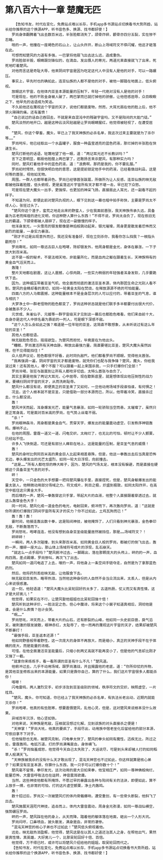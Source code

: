 # 第八百六十一章 楚魔无匹
        【告知书友，时代在变化，免费站点难以长存，手机app多书源站点切换看书大势所趋，站长给你推荐的这个换源APP，听书音色多、换源、找书都好使！】
       罗尚身体翻腾着飞出去数百米远，半张脸都消失了，颌骨炸碎，颧骨亦四分五裂，实在惨不忍睹。
       啪的一声，他撞在一座褐色的石山上，让山头炸开，断山上场域符文不停闪耀，他这才砸落在此。
       可想而知楚风的力道有多强，一巴掌将他扇飞出去这么远，造成重伤。
       罗尚脸部半毁，眼睛跟剑锋似的，在滴血，发出慑人的寒光，两道光束直接就飞了出来，死死地盯着楚风。
       对他而言这是奇耻大辱，他来阴间宇宙是因为吃定这代人中没有人是他的对手，可以一路碾压。
       事实上，早先时也的确如此，连亚仙族的人都不是他的对手，被他一脚踏在地面上，低头俯视。
       放眼这片宇宙，在他体内亚圣本源能量的压制下，年轻一代绝对没有人是他的对手！
       可是现在，他的不败金身被人破了，两巴掌而已就打掉他的骄傲，让他倍感屈辱，众目睽睽之下，他早先的话语成为笑话。
       不久前他还在蔑视这个宇宙的天才，说他们都是废物，然而，大耳光扇在他的脸上后，他不禁火辣辣的痛，还有羞愤！
       “自己说过的话自己吞回去，不就是来自混沌中的残破宇宙吗，又不是阳间的大能门徒。”
       楚风淡然的地开口，越是这种云淡风轻越是让罗尚眼睛猩红，他觉得被轻视了，在遭受屈辱。
       “楚风，你这个孽畜，魔头，早已上了我天神族的必杀名单，我这次过来主要就是为了杀尔等……”
       罗尚呵斥，他已经取出一个水晶罐子，服食一种晶莹透亮的蓝色药液，那烂掉的半张脸在快速生长。
       楚风打断他的话语，轻蔑地望了他一眼，道：“两记耳光还不长教训吗？”
       言下之意明显，都扇他脸膛上两巴掌了，还敢扬言来杀楚风，有那种实力吗？
       同时，楚风盯着他手中的蓝色药液，道：“浪费啊，那药是我的，你不要乱服。”
       罗尚初时愕然，但很快明白他的意思，这是提前锁定他手中的药液，已经看做战利品，这是何等的嚣张，视他如无物。
       周围，一群人也都带着异色。罗尚已经够嚣张跋扈，所做所为让人反感，连亚仙族的映无敌都被他踩着脸膛，低头俯视，更是奚落这片宇宙所有天才都不堪一击，早已犯下众怒。
       可是现在楚大魔头一出手，更强悍，也更加的神采飞扬，直接扇此人耳光，还一副看不起的样子。
       不知道为何，即便此前对楚风仇视的人，眼下见到这一幕也暗中拍手称快，主要是罗尚太不得人心，张狂过头了。
       “楚风你这个渣子，蛮荒之地走出来的野蛮人，少在我面前嚣张，我天神族传承久远，具备最为古老而辉煌的进化文明，你这种野人算什么东西！”不得不说，罗尚太自负了，现在依旧无比的霸道，下颌骨都被人扇碎了，现在还一副傲慢的样子。
       他浑身发光，一头雪亮的银发都像是神焰般跳动起来，银光璀璨，周身更是散发着恐怖而又剧烈的能量，一身实力暴涨。
       “刚才不过是出现意外而已，我还没有准备好，现在立刻杀你，我看你怎么挡我？一根指头戳死你！”
       罗尚嘶吼，如同一尊远古巨人在咆哮，除却银发外，他周身都是金光，身体在暴涨，一下子放大到百米高。
       这不是一般的秘术，不是法相天地，非能量所化，而是血肉之躯在跟着生长，天神族特有的黄金血气滔天而上。
       轰隆！
       整片天地都在剧震，这让人震撼，心惊肉跳，一些实力稍弱的年轻强者浑身发软，几乎要跪伏下去。
       因为，这种威压带着亚圣气机，他全面而彻底的激活亚圣本源，体内那团生命之光别人看不到，楚风的金睛却看的真切，如同一轮黄金太阳在焚烧，在释放源源不绝的可怕能量。
       四面八方的人马都震撼，这种能量根本不是金身层次的人可以应付的，带着亚圣的气息，谁与相抗？
       大梦净土中一群老怪物的脸色都变了，罗尚这种状态就是他们联手多半都要付出很大代价，会被轰杀不少人。
       元世成、朱雀仙子、元媛等一群宇宙级天才见到这一幕后也都脸色难看，他们来自前十大，自身亦是这代人中排名最为靠前的一列人，可是眼下深感不敌。
       “这个人怎么会如此之强？难道是一位年轻的亚圣，这简直不敢想象，从未听说过有这么年轻的亚圣！”
       其他人也都低语。
       映无敌脸色苍白，摇摇欲坠，为楚风而担忧，毕竟是在为他出头。
       “糟糕，罗尚激活所有天神血脉，释放出最强力量，简直要堪比亚圣，楚风大魔头虽然凶残，但不见得能挡住！”
       众人低声议论，脸色都很不好看，此时同仇敌忾，他们都看罗尚不顺眼，觉得他太嚣张。
       “我再强调一遍，阴间宇宙的天才都是废物，就凭你们也配与我争锋？楚风，魔头，你给我滚过来！还有其他人，哪个不服？可以跟着一起上来围杀我，一只手打爆你们全部！”
       罗尚冷喝，张狂与跋扈到让所有人都咬牙切齿，太特么嚣张与自负了。
       其实主要是他挨了两记大耳光，心中屈辱，现在歇斯底里，就是想体现出他压倒性的战力来，要横扫阴间宇宙的天才，从而洗刷耻辱。
       楚风什么都没有说，即便真正的亚圣来了又如何，一旦他动用场域手段谁怕谁，有何惧之！
       况且，这个人根本就不是亚圣，只是借助一部分本源而已，所以，他带着冷笑，直接杀过去，什么都没说。
       轰！
       楚风冲天而起，浑身爆发光芒，能量气息暴涨，如同一轮骄阳当空而悬，太璀璨了，虽然只是正常身高，可是面对百米高的罗尚，在气势上丝毫不弱。
       “杀！”
       罗尚眼神森冷，周身都是黄金血气，贯穿天宇，爆发出的能量震动虚空，引发秩序神链轰鸣，爆响不止。
       在他的周围，雷霆一道又一道，闪电交织，太绚烂了，也无比的可怕，顿时让不少人颤栗，已经站不住。
       许多人飞快倒退，可还是有部分人瘫软在地上，这是能量的压制，是亚圣气息的威慑！
       轰！
       楚风的身材比例同百米高的黄金巨人比起来相差悬殊，但是，他这一拳轰出去后当真是恐怖无边，拳头爆发出的光芒太盛烈，如同一轮大日浮现，向前撞去。
       “这是……”所有人都吃惊的睁大眸子，因为，楚风的气场太足，根本没有躲避，而是直接在硬撼这个具备亚圣气息的对手。
       砰！
       天空中，一只金色的大手想要一把将楚风攥在手里，直接捏死，但是，楚风身躯爆发出的能量太骇人，他稍微动用部分场域之力，符文成片，刺目之极，炽盛到极致，如同太阳炸开，在高空中抵住这只黄金大手。
       而后噗的一声，楚风一拳轰穿这只手掌，带起大片的血液，他整个人直接跟着穿透过去，就这么轰穿金色大手！
       同一时间，楚风化成一道金色的电光，电射回来，俯冲而下，再次轰向罗尚，道：“这就是你所谓的打爆我们阴间宇宙所有天才的实力？你不过如此，土鸡瓦狗而已！”
       轰！轰！轰！
       霎时间，他接连轰出数十拳，这是阳间神技，被他掩饰了，人们只看到神光暴涨，金色拳印无敌，不断轰落而下。
       罗尚怒吼，咆哮连连，他没有想到自身亚圣级能量居然被挡住，那是……场域符文？！
       砰砰砰！
       一瞬间，两人多次碰撞，到头来那百米高、如同黄金巨人般的罗尚，都被打的倒飞出去，轰的一声，撞碎一座大山，那山体上场域符号成片的浮现，乱石崩天。
       “就这么一点手段吗？”楚风俯冲过去，一脚踢出，落在那颗庞大的头颅上，砰的的一声，血肉四溅，差点踢爆，罗尚惨叫，再次飞了出去。
       楚风如同一道闪电追了上去，嗖的一声，将他身上一条空间手链夺走，自然是为了拿那蓝色药剂。
       然后，他将药剂丢给映无敌，让他服食下去。
       映无敌双目发热，略带热泪，当然他这种身份的人自然不会当众流出来，太丢人，但是从内心来说很感激。
       这一刻，他轻语道：“楚风大魔头比吴轮回好的太多了，古道热肠，仗义而又有真性情，这才是大好男儿！”
       他觉得，如果实在不行，让楚风娶他姐姐也比吴轮回强十倍！
       楚风听到这种评价，一脸淡定之色，但心中腹诽，将来这个小舅子知道真相后，洞彻他是谁，会是什么表情？估计会哭。
       “啊……”
       罗尚怒吼，冲天而上，带着大片的山石，还有断裂的山峰，他如同一头史前巨兽，戾气滔天，被刺激的银发披散，眼神赤红，太耻辱了，他一而再的蔑视这片宇宙的天才，结果却被楚风不断暴打！
       “最强手段，亚圣返本还源！”
       他如同野兽般带着野性，这一次庞大的身体不再放大，而是缩小，真正的天神手段不在于体魄的庞大，而是能量的浓缩。
       可惜，在他全面激活亚圣能量后，只缩小到两丈高就不能再变小了，但是他的气息却比刚才又强了一截。
       “就拿你来练练手，看一看所谓的亚圣有什么不凡！”楚风道。
       他俯冲过去，几乎不动用场域，跟罗尚激战，并且揭露他的老底，道：“你所仰仗的外物，是其他亚圣修炼出来的本源能量，如果只是靠你自己，算的了什么，我们这片宇宙很多人都能杀你！
       喀嚓！
       闪电雷鸣，两人激烈交手，初步涉及到亚圣级别的领域，秩序符文的交织，映照虚空，一片炫目。
       “楚风，魔头，你可知道，你已经上了我天神族的必杀名单，有执法长老出动，近期内就能灭杀你！”
       罗尚咆哮，他真的有些胆寒，想要震慑楚风，乱他心灵，但是，这对楚风来说根本没什么效果。
       异域百年沉浮，他心坚如铁。
       对他来说，天神族是死敌，压根就没想过化解，见到该族的对头直接杀之便是！
       “天神掌！”罗尚大吼，他真的要疯了，手段尽出，动用族中宿老坐化后留给他的部分本源，可依旧拿不下对手。
       任他恼怒也无用，被楚风克制，闪电拳太快了，楚风的拳头如同有魔性，迅疾无比，所过之处，雷霆轰鸣，电弧万道，打的罗尚满嘴是血，身体横飞。
       “杀！”罗尚恼羞成怒，他觉得今天自己太失败了，大话说尽，可是到头来却被人打的如同稻草人般满天飞。
       “天神族被我杀的没有什么天才敢出现了，混沌天神宫也不过如此，你这样就算是核心弟子？如果没有亚圣本源，你算什么东西，我一只手可以打爆你数十个！”
       楚风毫不留情，拳印发光，这次动用的是大日如来拳，他宝相庄严，如同一尊神佛般绚烂，能量恐怖，大雷音呼吸法也在运转，神音震耳欲聋。
       当然，这些神技他都有所掩饰，不愿过早的暴露出各种与阳间有关的法诀，即便如此，算不上放手一搏，也非常的可怕，打的这片虚空颤栗，净土内轰鸣。
       轰！
       数十招过后，罗尚又一次被楚风打的体内骨骼爆响，遭受重创，有一些骨头断裂，他斜飞了出去。
       楚风施展天涯咫尺神技，追击而上，体内大雷音震动，周身金光弥漫，如同一尊战仙横空，强势碾压罗尚。
       砰的一声，楚风踩在他的身上，从天而降，踏着他的躯体落在地面，砸出一个人形大坑。
       罗尚闷哼，口鼻喷血，披头散发，满身是血，非常的凄惨。
       “混沌天神宫的核心子弟也不过如此！”楚风低头俯视着他。
       远处，映无敌热泪盈眶，他觉得，楚风这是在以其人之道还治其人之身，在帮他出气，果然是真性情，真英雄，大好男儿一个，比那吴轮回好十倍、百倍。
       他觉得，万不得已时，或许可以将楚风介绍给他的姐姐，取吴轮回而代之。
       【告知书友，时代在变化，免费站点难以长存，手机app多书源站点切换看书大势所趋，站长给你推荐的这个换源APP，听书音色多、换源、找书都好使！】